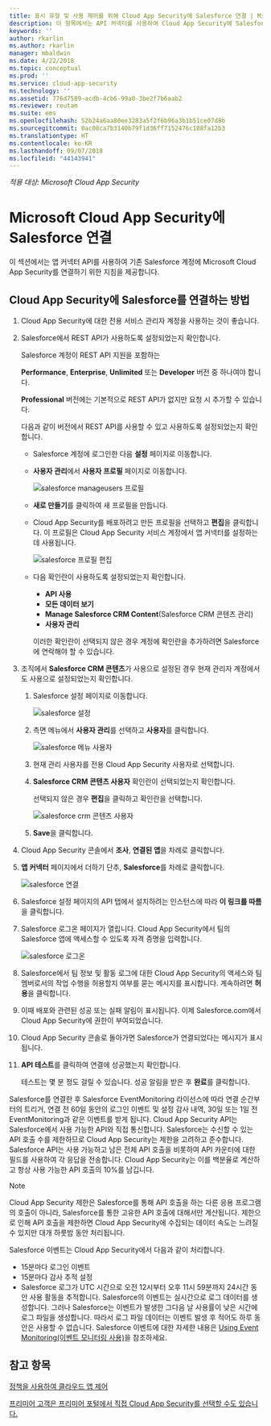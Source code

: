 ```yaml
---
title: 표시 유형 및 사용 제어를 위해 Cloud App Security에 Salesforce 연결 | Microsoft 문서
description: 이 항목에서는 API 커넥터를 사용하여 Cloud App Security에 Salesforce를 연결하는 방법에 대한 정보를 제공합니다.
keywords: ''
author: rkarlin
ms.author: rkarlin
manager: mbaldwin
ms.date: 4/22/2018
ms.topic: conceptual
ms.prod: ''
ms.service: cloud-app-security
ms.technology: ''
ms.assetid: 776d7589-acdb-4cb6-99a0-3be2f7b6aab2
ms.reviewer: reutam
ms.suite: ems
ms.openlocfilehash: 52b24a6aa80ee3283a5f2f6b96a3b1b51ce07d8b
ms.sourcegitcommit: 0ac08ca7b3140b79f1d36ff7152476c188fa12b3
ms.translationtype: HT
ms.contentlocale: ko-KR
ms.lasthandoff: 09/07/2018
ms.locfileid: "44143941"
---
```

*적용 대상: Microsoft Cloud App Security*

# <a name="connect-salesforce-to-microsoft-cloud-app-security"></a>Microsoft Cloud App Security에 Salesforce 연결
이 섹션에서는 앱 커넥터 API를 사용하여 기존 Salesforce 계정에 Microsoft Cloud App Security를 연결하기 위한 지침을 제공합니다.  
  
## <a name="how-to-connect-salesforce-to-cloud-app-security"></a>Cloud App Security에 Salesforce를 연결하는 방법  
  
1.  Cloud App Security에 대한 전용 서비스 관리자 계정을 사용하는 것이 좋습니다.  
  
2.  Salesforce에서 REST API가 사용하도록 설정되었는지 확인합니다.  
  
     Salesforce 계정이 REST API 지원을 포함하는  
  
     **Performance**, **Enterprise**, **Unlimited** 또는 **Developer** 버전 중 하나여야 합니다.  
  
     **Professional** 버전에는 기본적으로 REST API가 없지만 요청 시 추가할 수 있습니다.  
  
     다음과 같이 버전에서 REST API를 사용할 수 있고 사용하도록 설정되었는지 확인합니다.  
  
    -   Salesforce 계정에 로그인한 다음 **설정** 페이지로 이동합니다.  
  
    -   **사용자 관리**에서 **사용자 프로필** 페이지로 이동합니다.  
  
         ![salesforce manageusers 프로필](./media/salesforce-manageusers-profiles.png "salesforce manageusers 프로필")  
  
    -   **새로 만들기**를 클릭하여 새 프로필을 만듭니다. 
    - Cloud App Security를 배포하려고 만든 프로필을 선택하고 **편집**을 클릭합니다. 이 프로필은 Cloud App Security 서비스 계정에서 앱 커넥터를 설정하는 데 사용됩니다.  
  
         ![salesforce 프로필 편집](./media/salesforce-edit-profile.png "salesforce 프로필 편집")  
  
    -   다음 확인란이 사용하도록 설정되었는지 확인합니다.   
        - **API 사용**
        - **모든 데이터 보기** 
        - **Manage Salesforce CRM Content**(Salesforce CRM 콘텐츠 관리)
        - **사용자 관리**
        
        이러한 확인란이 선택되지 않은 경우 계정에 확인란을 추가하려면 Salesforce에 연락해야 할 수 있습니다.  
             
3.  조직에서 **Salesforce CRM 콘텐츠**가 사용으로 설정된 경우 현재 관리자 계정에서도 사용으로 설정되었는지 확인합니다.  
  
    1.  Salesforce 설정 페이지로 이동합니다.  
  
         ![salesforce 설정](./media/salesforce-setup.png "salesforce 설정")  
  
    2.  측면 메뉴에서 **사용자 관리**를 선택하고 **사용자**를 클릭합니다.  
  
         ![salesforce 메뉴 사용자](./media/salesforce-menu-users.png "salesforce 메뉴 사용자")  
  
    3.  현재 관리 사용자를 전용 Cloud App Security 사용자로 선택합니다.  
  
    4.  **Salesforce CRM 콘텐츠 사용자** 확인란이 선택되었는지 확인합니다.  
  
         선택되지 않은 경우 **편집**을 클릭하고 확인란을 선택합니다.  
  
         ![salesforce crm 콘텐츠 사용자](./media/salesforce-crm-content-user.png "salesforce crm 콘텐츠 사용자")  
  
    5.  **Save**을 클릭합니다.  
  
4.  Cloud App Security 콘솔에서 **조사**, **연결된 앱**을 차례로 클릭합니다.  
  
5.  **앱 커넥터** 페이지에서 더하기 단추, **Salesforce**를 차례로 클릭합니다.  
  
     ![salesforce 연결](./media/connect-salesforce.png "salesforce에 연결")  
  
6.  Salesforce 설정 페이지의 API 탭에서 설치하려는 인스턴스에 따라 **이 링크를 따름**을 클릭합니다.  
  
7.  Salesforce 로그온 페이지가 열립니다. Cloud App Security에서 팀의 Salesforce 앱에 액세스할 수 있도록 자격 증명을 입력합니다.  
  
     ![salesforce 로그온](./media/salesforce-logon.png "salesforce 로그온")  
  
8.  Salesforce에서 팀 정보 및 활동 로그에 대한 Cloud App Security의 액세스와 팀 멤버로서의 작업 수행을 허용할지 여부를 묻는 메시지를 표시합니다. 계속하려면 **허용**을 클릭합니다.  
  
9. 이때 배포와 관련된 성공 또는 실패 알림이 표시됩니다. 이제 Salesforce.com에서 Cloud App Security에 권한이 부여되었습니다.  
  
10. Cloud App Security 콘솔로 돌아가면 Salesforce가 연결되었다는 메시지가 표시됩니다.  
  
11. **API 테스트**를 클릭하여 연결에 성공했는지 확인합니다.  
  
     테스트는 몇 분 정도 걸릴 수 있습니다. 성공 알림을 받은 후 **완료**를 클릭합니다.  
  
  
Salesforce를 연결한 후 Salesforce EventMonitoring 라이선스에 따라 연결 순간부터의 트리거, 연결 전 60일 동안의 로그인 이벤트 및 설정 감사 내역, 30일 또는 1일 전 EventMonitoring과 같은 이벤트를 받게 됩니다. Cloud App Security API는 Salesforce에서 사용 가능한 API와 직접 통신합니다. Salesforce는 수신할 수 있는 API 호출 수를 제한하므로 Cloud App Security는 제한을 고려하고 준수합니다. Salesforce API는 사용 가능하고 남은 전체 API 호출을 비롯하여 API 카운터에 대한 필드를 사용하여 각 응답을 전송합니다. Cloud App Security는 이를 백분율로 계산하고 항상 사용 가능한 API 호출의 10%를 남깁니다. 

> [!NOTE]
> Cloud App Security 제한은 Salesforce를 통해 API 호출을 하는 다른 응용 프로그램의 호출이 아니라, Salesforce를 통한 고유한 API 호출에 대해서만 계산됩니다.
> 제한으로 인해 API 호출을 제한하면 Cloud App Security에 수집되는 데이터 속도는 느려질 수 있지만 대개 하룻밤 동안 처리됩니다.


Salesforce 이벤트는 Cloud App Security에서 다음과 같이 처리합니다. 
  
- 15분마다 로그인 이벤트
- 15분마다 감사 추적 설정
- Salesforce 로그가 UTC 시간으로 오전 12시부터 오후 11시 59분까지 24시간 동안 사용 활동을 추적합니다. Salesforce의 이벤트는 실시간으로 로그 데이터를 생성합니다. 그러나 Salesforce는 이벤트가 발생한 그다음 날 사용률이 낮은 시간에 로그 파일을 생성합니다. 따라서 로그 파일 데이터는 이벤트 발생 후 적어도 하루 동안은 사용할 수 없습니다. Salesforce 이벤트에 대한 자세한 내용은 [Using Event Monitoring(이벤트 모니터링 사용)](https://developer.salesforce.com/docs/atlas.en-us.api_rest.meta/api_rest/using_resources_event_log_files.htm)을 참조하세요.


## <a name="see-also"></a>참고 항목  
[정책을 사용하여 클라우드 앱 제어](control-cloud-apps-with-policies.md)   

[프리미어 고객은 프리미어 포털에서 직접 Cloud App Security를 선택할 수도 있습니다.](https://premier.microsoft.com/)  
  
  
